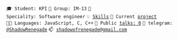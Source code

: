 <code>🎓 Student: KPI</code>
<code>🎪 Group: IM-13</code>
<code>👷 Speciality: Software engineer</code>
<code>💡 [Skills](SKILLS.md)</code>
<code>🧻 Current [project](https://github.com/gonnagetbetter/deliveryCrab)</code><br>
<code>🧑‍💻 Languages: JavaScript, C, C++</code>
<code>📢 Public [talks: 0](TALKS.md)</code>
<code>💬 telegram: [@ShadowRenegade](https://telegram.me/ShadowRenegade)</code>
<code>📫 [shadowofrenegade@gmail.com](mailto:your-email)</code>
